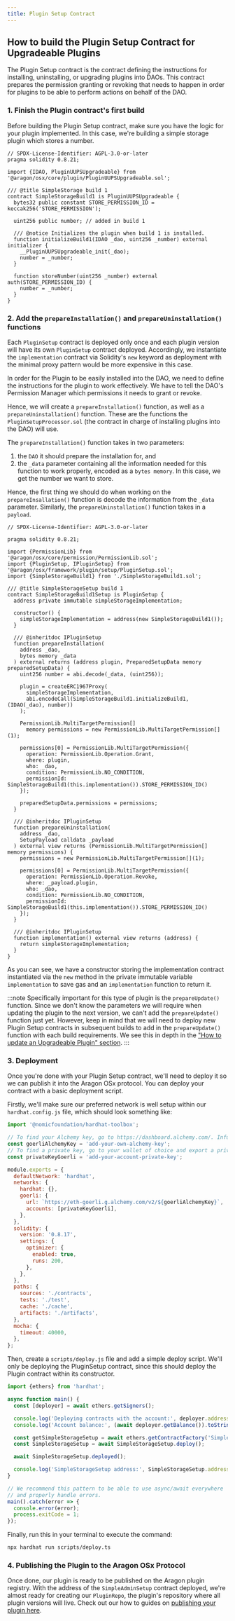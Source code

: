 ```yaml
---
title: Plugin Setup Contract
---
```


## How to build the Plugin Setup Contract for Upgradeable Plugins

The Plugin Setup contract is the contract defining the instructions for installing, uninstalling, or upgrading plugins into DAOs. This contract prepares the permission granting or revoking that needs to happen in order for plugins to be able to perform actions on behalf of the DAO.

### 1. Finish the Plugin contract's first build

Before building the Plugin Setup contract, make sure you have the logic for your plugin implemented. In this case, we're building a simple storage plugin which stores a number.

```solidity
// SPDX-License-Identifier: AGPL-3.0-or-later
pragma solidity 0.8.21;

import {IDAO, PluginUUPSUpgradeable} from '@aragon/osx/core/plugin/PluginUUPSUpgradeable.sol';

/// @title SimpleStorage build 1
contract SimpleStorageBuild1 is PluginUUPSUpgradeable {
  bytes32 public constant STORE_PERMISSION_ID = keccak256('STORE_PERMISSION');

  uint256 public number; // added in build 1

  /// @notice Initializes the plugin when build 1 is installed.
  function initializeBuild1(IDAO _dao, uint256 _number) external initializer {
    __PluginUUPSUpgradeable_init(_dao);
    number = _number;
  }

  function storeNumber(uint256 _number) external auth(STORE_PERMISSION_ID) {
    number = _number;
  }
}
```

### 2. Add the `prepareInstallation()` and `prepareUninstallation()` functions

Each `PluginSetup` contract is deployed only once and each plugin version will have its own `PluginSetup` contract deployed. Accordingly, we instantiate the `implementation` contract via Solidity's `new` keyword as deployment with the minimal proxy pattern would be more expensive in this case.

In order for the Plugin to be easily installed into the DAO, we need to define the instructions for the plugin to work effectively. We have to tell the DAO's Permission Manager which permissions it needs to grant or revoke.

Hence, we will create a `prepareInstallation()` function, as well as a `prepareUninstallation()` function. These are the functions the `PluginSetupProcessor.sol` (the contract in charge of installing plugins into the DAO) will use.

The `prepareInstallation()` function takes in two parameters:

1. the `DAO` it should prepare the installation for, and
2. the `_data` parameter containing all the information needed for this function to work properly, encoded as a `bytes memory`. In this case, we get the number we want to store.

Hence, the first thing we should do when working on the `prepareInsallation()` function is decode the information from the `_data` parameter.
Similarly, the `prepareUninstallation()` function takes in a `payload`.

```solidity
// SPDX-License-Identifier: AGPL-3.0-or-later

pragma solidity 0.8.21;

import {PermissionLib} from '@aragon/osx/core/permission/PermissionLib.sol';
import {PluginSetup, IPluginSetup} from '@aragon/osx/framework/plugin/setup/PluginSetup.sol';
import {SimpleStorageBuild1} from './SimpleStorageBuild1.sol';

/// @title SimpleStorageSetup build 1
contract SimpleStorageBuild1Setup is PluginSetup {
  address private immutable simpleStorageImplementation;

  constructor() {
    simpleStorageImplementation = address(new SimpleStorageBuild1());
  }

  /// @inheritdoc IPluginSetup
  function prepareInstallation(
    address _dao,
    bytes memory _data
  ) external returns (address plugin, PreparedSetupData memory preparedSetupData) {
    uint256 number = abi.decode(_data, (uint256));

    plugin = createERC1967Proxy(
      simpleStorageImplementation,
      abi.encodeCall(SimpleStorageBuild1.initializeBuild1, (IDAO(_dao), number))
    );

    PermissionLib.MultiTargetPermission[]
      memory permissions = new PermissionLib.MultiTargetPermission[](1);

    permissions[0] = PermissionLib.MultiTargetPermission({
      operation: PermissionLib.Operation.Grant,
      where: plugin,
      who: _dao,
      condition: PermissionLib.NO_CONDITION,
      permissionId: SimpleStorageBuild1(this.implementation()).STORE_PERMISSION_ID()
    });

    preparedSetupData.permissions = permissions;
  }

  /// @inheritdoc IPluginSetup
  function prepareUninstallation(
    address _dao,
    SetupPayload calldata _payload
  ) external view returns (PermissionLib.MultiTargetPermission[] memory permissions) {
    permissions = new PermissionLib.MultiTargetPermission[](1);

    permissions[0] = PermissionLib.MultiTargetPermission({
      operation: PermissionLib.Operation.Revoke,
      where: _payload.plugin,
      who: _dao,
      condition: PermissionLib.NO_CONDITION,
      permissionId: SimpleStorageBuild1(this.implementation()).STORE_PERMISSION_ID()
    });
  }

  /// @inheritdoc IPluginSetup
  function implementation() external view returns (address) {
    return simpleStorageImplementation;
  }
}
```

As you can see, we have a constructor storing the implementation contract instantiated via the `new` method in the private immutable variable `implementation` to save gas and an `implementation` function to return it.

:::note
Specifically important for this type of plugin is the `prepareUpdate()` function. Since we don't know the parameters we will require when updating the plugin to the next version, we can't add the `prepareUpdate()` function just yet. However, keep in mind that we will need to deploy new Plugin Setup contracts in subsequent builds to add in the `prepareUpdate()` function with each build requirements. We see this in depth in the ["How to update an Upgradeable Plugin" section](./05-updating-versions.md).
:::

### 3. Deployment

Once you're done with your Plugin Setup contract, we'll need to deploy it so we can publish it into the Aragon OSx protocol. You can deploy your contract with a basic deployment script.

Firstly, we'll make sure our preferred network is well setup within our `hardhat.config.js` file, which should look something like:

```js
import '@nomicfoundation/hardhat-toolbox';

// To find your Alchemy key, go to https://dashboard.alchemy.com/. Infure or any other provider would work here as well.
const goerliAlchemyKey = 'add-your-own-alchemy-key';
// To find a private key, go to your wallet of choice and export a private key. Remember this must be kept secret at all times.
const privateKeyGoerli = 'add-your-account-private-key';

module.exports = {
  defaultNetwork: 'hardhat',
  networks: {
    hardhat: {},
    goerli: {
      url: `https://eth-goerli.g.alchemy.com/v2/${goerliAlchemyKey}`,
      accounts: [privateKeyGoerli],
    },
  },
  solidity: {
    version: '0.8.17',
    settings: {
      optimizer: {
        enabled: true,
        runs: 200,
      },
    },
  },
  paths: {
    sources: './contracts',
    tests: './test',
    cache: './cache',
    artifacts: './artifacts',
  },
  mocha: {
    timeout: 40000,
  },
};
```

Then, create a `scripts/deploy.js` file and add a simple deploy script. We'll only be deploying the PluginSetup contract, since this should deploy the Plugin contract within its constructor.

```js
import {ethers} from 'hardhat';

async function main() {
  const [deployer] = await ethers.getSigners();

  console.log('Deploying contracts with the account:', deployer.address);
  console.log('Account balance:', (await deployer.getBalance()).toString());

  const getSimpleStorageSetup = await ethers.getContractFactory('SimpleStorageSetup');
  const SimpleStorageSetup = await SimpleStorageSetup.deploy();

  await SimpleStorageSetup.deployed();

  console.log('SimpleStorageSetup address:', SimpleStorageSetup.address);
}

// We recommend this pattern to be able to use async/await everywhere
// and properly handle errors.
main().catch(error => {
  console.error(error);
  process.exitCode = 1;
});
```

Finally, run this in your terminal to execute the command:

```bash
npx hardhat run scripts/deploy.ts
```

### 4. Publishing the Plugin to the Aragon OSx Protocol

Once done, our plugin is ready to be published on the Aragon plugin registry. With the address of the `SimpleAdminSetup` contract deployed, we're almost ready for creating our `PluginRepo`, the plugin's repository where all plugin versions will live. Check out our how to guides on [publishing your plugin here](../07-publication/index.md).

